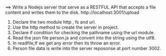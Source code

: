 
==> Write a Nodejs server that serve as a RESTFUL API that accepts a file content and writes them to the disk. http://localhost:3001/upload

1. Declare the two module http , fs and url.
2. Use the http method to create the server in project.
3. Declare if condition for checking the pathname using the url module.
3. Read the json file person.js and convert into the string using the utf8.
4. In readfile,If we get any error then its throw an error.
5. Person file data is write into the server reposonse at port number 3002.
